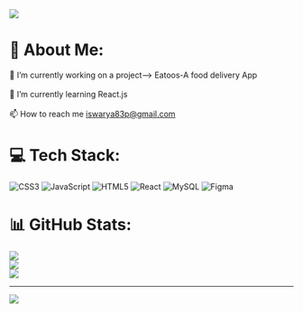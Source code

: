 <img src="[https://media2.giphy.com/media/v1.Y2lkPTc5MGI3NjExamQwY2N0ZnUydTdlOW9oanI3am40eGU0NGZsOTB0ZXozNzZmOGFmNiZlcD12MV9pbnRlcm5hbF9naWZfYnlfaWQmY3Q9Zw/hpXdHPfFI5wTABdDx9/giphy.gif](https://user-images.githubusercontent.com/74038190/225813708-98b745f2-7d22-48cf-9150-083f1b00d6c9.gif)"/>

# 💫 About Me:
 🔭 I’m currently working on a project--> Eatoos-A food delivery App<br><br>🌱 I’m currently learning React.js<br><br>📫 How to reach me iswarya83p@gmail.com


# 💻 Tech Stack:
![CSS3](https://img.shields.io/badge/css3-%231572B6.svg?style=for-the-badge&logo=css3&logoColor=white) ![JavaScript](https://img.shields.io/badge/javascript-%23323330.svg?style=for-the-badge&logo=javascript&logoColor=%23F7DF1E) ![HTML5](https://img.shields.io/badge/html5-%23E34F26.svg?style=for-the-badge&logo=html5&logoColor=white) ![React](https://img.shields.io/badge/react-%2320232a.svg?style=for-the-badge&logo=react&logoColor=%2361DAFB) ![MySQL](https://img.shields.io/badge/mysql-4479A1.svg?style=for-the-badge&logo=mysql&logoColor=white) ![Figma](https://img.shields.io/badge/figma-%23F24E1E.svg?style=for-the-badge&logo=figma&logoColor=white)
# 📊 GitHub Stats:
![](https://github-readme-stats.vercel.app/api?username=ISWARYA-hash8&theme=nightowl&hide_border=false&include_all_commits=false&count_private=false)<br/>
![](https://nirzak-streak-stats.vercel.app/?user=ISWARYA-hash8&theme=nightowl&hide_border=false)<br/>
![](https://github-readme-stats.vercel.app/api/top-langs/?username=ISWARYA-hash8&theme=nightowl&hide_border=false&include_all_commits=false&count_private=false&layout=compact)

---
[![](https://visitcount.itsvg.in/api?id=ISWARYA-hash8&icon=0&color=0)](https://visitcount.itsvg.in)

<!-- Proudly created with GPRM ( https://gprm.itsvg.in ) -->

